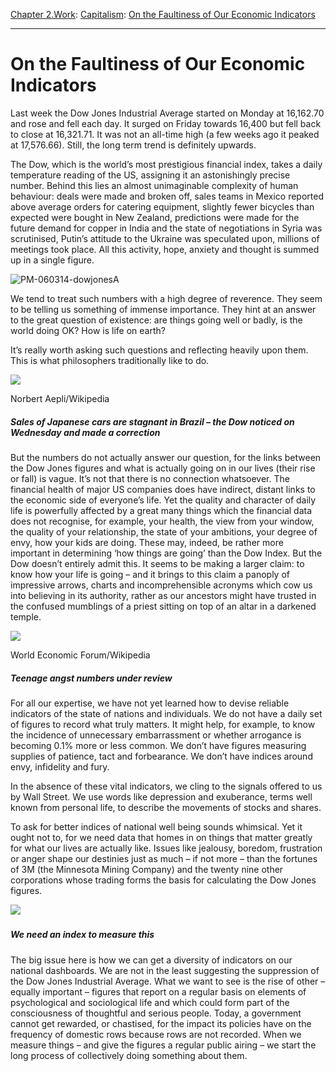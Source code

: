 [Chapter 2.Work](https://www.theschooloflife.com/thebookoflife/category/work/): [Capitalism](https://www.theschooloflife.com/thebookoflife/category/work/capitalism/): [On the Faultiness of Our Economic Indicators](https://www.theschooloflife.com/thebookoflife/dow-jones-and-gdp-figures-are-doing-great-but-tell-us-far-less-than-they-claim/)

* * *

# On the Faultiness of Our Economic Indicators

Last week the Dow Jones Industrial Average started on Monday at 16,162.70 and rose and fell each day. It surged on Friday towards 16,400 but fell back to close at 16,321.71. It was not an all-time high (a few weeks ago it peaked at 17,576.66). Still, the long term trend is definitely upwards.

The Dow, which is the world’s most prestigious financial index, takes a daily temperature reading of the US, assigning it an astonishingly precise number. Behind this lies an almost unimaginable complexity of human behaviour: deals were made and broken off, sales teams in Mexico reported above average orders for catering equipment, slightly fewer bicycles than expected were bought in New Zealand, predictions were made for the future demand for copper in India and the state of negotiations in Syria was scrutinised, Putin’s attitude to the Ukraine was speculated upon, millions of meetings took place. All this activity, hope, anxiety and thought is summed up in a single figure.

![PM-060314-dowjonesA](https://www.theschooloflife.com/thebookoflife/wp-content/uploads/2014/09/PM-060314-dowjonesA.jpg)

We tend to treat such numbers with a high degree of reverence. They seem to be telling us something of immense importance. They hint at an answer to the great question of existence: are things going well or badly, is the world doing OK? How is life on earth?

It’s really worth asking such questions and reflecting heavily upon them. This is what philosophers traditionally like to do.

 ![](https://www.theschooloflife.com/thebookoflife/wp-content/uploads/2014/11/2013-03-05_Geneva_Motor_Show_7894-1024x680.jpg)

Norbert Aepli/Wikipedia

##### Sales of Japanese cars are stagnant in Brazil – the Dow noticed on Wednesday and made a correction

But the numbers do not actually answer our question, for the links between the Dow Jones figures and what is actually going on in our lives (their rise or fall) is vague. It’s not that there is no connection whatsoever. The financial health of major US companies does have indirect, distant links to the economic side of everyone’s life. Yet the quality and character of daily life is powerfully affected by a great many things which the financial data does not recognise, for example, your health, the view from your window, the quality of your relationship, the state of your ambitions, your degree of envy, how your kids are doing. These may, indeed, be rather more important in determining ‘how things are going’ than the Dow Index. But the Dow doesn’t entirely admit this. It seems to be making a larger claim: to know how your life is going – and it brings to this claim a panoply of impressive arrows, charts and incomprehensible acronyms which cow us into believing in its authority, rather as our ancestors might have trusted in the confused mumblings of a priest sitting on top of an altar in a darkened temple.

 ![](https://www.theschooloflife.com/thebookoflife/wp-content/uploads/2014/11/Women_in_Economic_Decision-making_Overview-1024x594.jpg)

World Economic Forum/Wikipedia

##### Teenage angst numbers under review

For all our expertise, we have not yet learned how to devise reliable indicators of the state of nations and individuals. We do not have a daily set of figures to record what truly matters. It might help, for example, to know the incidence of unnecessary embarrassment or whether arrogance is becoming 0.1% more or less common. We don’t have figures measuring supplies of patience, tact and forbearance. We don’t have indices around envy, infidelity and fury.

In the absence of these vital indicators, we cling to the signals offered to us by Wall Street. We use words like depression and exuberance, terms well known from personal life, to describe the movements of stocks and shares.

To ask for better indices of national well being sounds whimsical. Yet it ought not to, for we need data that homes in on things that matter greatly for what our lives are actually like. Issues like jealousy, boredom, frustration or anger shape our destinies just as much – if not more – than the fortunes of 3M (the Minnesota Mining Company) and the twenty nine other corporations whose trading forms the basis for calculating the Dow Jones figures.

![](https://www.theschooloflife.com/thebookoflife/wp-content/uploads/2014/11/family-942970_1920-1024x683.jpg)

##### 

##### We need an index to measure this

The big issue here is how we can get a diversity of indicators on our national dashboards. We are not in the least suggesting the suppression of the Dow Jones Industrial Average. What we want to see is the rise of other – equally important – figures that report on a regular basis on elements of psychological and sociological life and which could form part of the consciousness of thoughtful and serious people. Today, a government cannot get rewarded, or chastised, for the impact its policies have on the frequency of domestic rows because rows are not recorded. When we measure things – and give the figures a regular public airing – we start the long process of collectively doing something about them.
